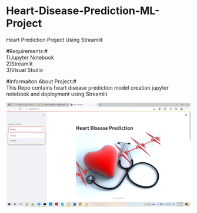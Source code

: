 # Heart-Disease-Prediction-ML-Project
Heart Prediction Project Using Streamlit 

#Requirements:#<br>
1)Jupyter Notebook<br>
2)Streamlit<br>
3)Visual Studio<br> 

#Informaiton About Project:#<br>
This Repo contains heart disease prediction model creation jupyter notebook and deployment using Streamlit<br>

<img src="https://github.com/ayodhyasathe16/Heart-Disease-Prediction-ML-Project/blob/main/Index.PNG" alt="Index_Page">






